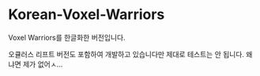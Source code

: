 # Korean-Voxel-Warriors
Voxel Warriors를 한글화한 버전입니다.

오큘러스 리프트 버전도 포함하여 개발하고 있습니다만 제대로 테스트는 안 됩니다. 왜냐면 제가 없어ㅅ...